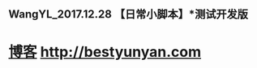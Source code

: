 ## WangYL_2017.12.28 【日常小脚本】*测试开发版

# [博客](http://blog.csdn.net/guodongxiaren "悬停显示") http://bestyunyan.com
